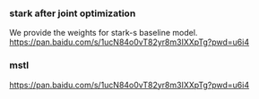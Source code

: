 ### stark after joint optimization
We provide the weights for stark-s baseline model.
https://pan.baidu.com/s/1ucN84o0vT82yr8m3IXXpTg?pwd=u6i4 

### mstl
https://pan.baidu.com/s/1ucN84o0vT82yr8m3IXXpTg?pwd=u6i4 
